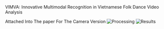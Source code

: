 VIMVA: Innovative Multimodal Recognition in
Vietnamese Folk Dance Video Analysis

Attached Into The paper For The Camera Version
![Processing](.demo/demo3.jpg)
![Results](.demo/demo3.1.jpg)


